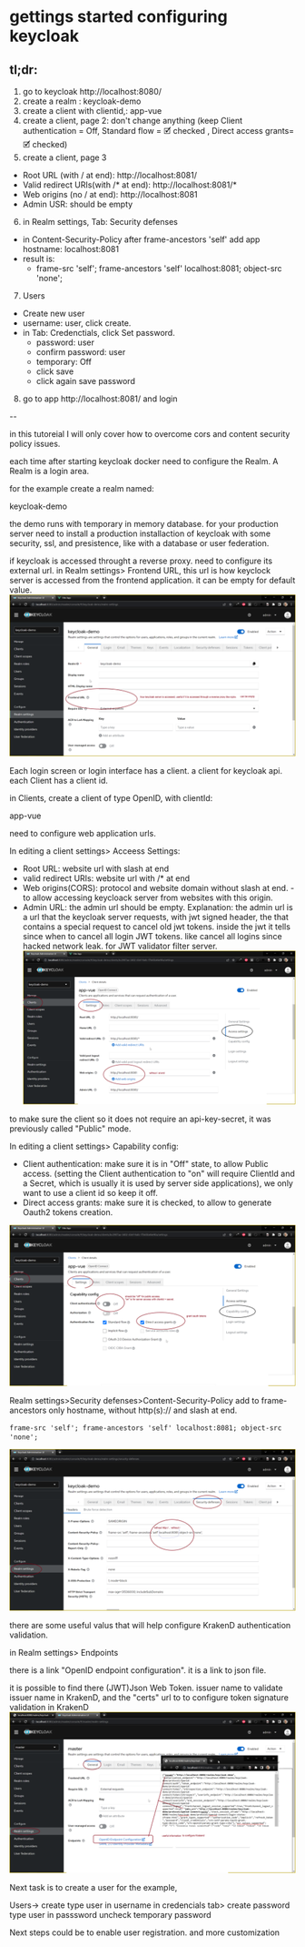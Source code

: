 # gettings started configuring keycloak

## tl;dr:

 1. go to keycloak http://localhost:8080/
 2. create a realm : keycloak-demo
 3. create a client with clientid,: app-vue
 4. create a client, page 2: don't change anything (keep Client authentication = Off, Standard flow = 🗹 checked , Direct access grants= 🗹 checked)
 5. create a client, page 3
  - Root URL (with / at end): http://localhost:8081/
  - Valid redirect URIs(with /* at end): http://localhost:8081/*
  - Web origins (no / at end): http://localhost:8081
  - Admin USR: should be empty
 6. in Realm settings, Tab: Security defenses
  - in Content-Security-Policy after frame-ancestors 'self' add app hostname: localhost:8081
  - result is: 
    - frame-src 'self'; frame-ancestors 'self' localhost:8081; object-src 'none';
 7. Users
  - Create new user
  - username: user, click create.
  - in Tab: Credenctials, click Set password.
    - password: user
    - confirm password: user
    - temporary: Off
    - click save
    - click again save password

 8. go to app http://localhost:8081/ and login
 
--

in this tutoreial I will only cover how to overcome cors and content security policy issues.

each time after starting keycloak docker need to configure the Realm. A Realm is a login area.

for the example create a realm named:

keycloak-demo

the demo runs with temporary in memory database. for your production server need to install a production installaction of keycloak with some security, ssl, and presistence, like with a database or user federation.

if keycloak is accessed throught a reverse proxy. need to configure its external url.
in Realm settings> Frontend URL, this url is how keyclock server is accessed from the frontend application. it can be empty for default value.
![](config1.png)


Each login screen or login interface has a client. a client for keycloak api.
each Client has a client id. 

in Clients, create a client of type OpenID, with clientId:

app-vue

need to configure web application urls.

In editing a client settings> Acceess Settings:
 - Root URL: website url with slash at end
 - valid redirect URIs: website url with /* at end
 - Web origins(CORS): protocol and website domain without slash at end. - to allow accessing keycloack server from websites with this origin.
 - Admin URL: the admin url should be empty. Explanation:  the admin url is a url that the keycloak server requests, with jwt signed header, the that contains a special request to cancel old jwt tokens. inside the jwt it tells since when to cancel all login JWT tokens. like cancel all logins since hacked network leak. for JWT validator filter server.
![](config2.png)


to make sure the client so it does not require an api-key-secret, it was previously called "Public" mode.

In editing a client settings> Capability config:
 - Client authentication: make sure it is in "Off" state, to allow Public access. (setting the Client authentication to "on" will require ClientId and a Secret, which is usually it is used by server side applications), we only want to use a client id so keep it off.
 - Direct access grants: make sure it is checked, to allow to generate Oauth2 tokens creation.

![](config3.png)

Realm settings>Security defenses>Content-Security-Policy
add to frame-ancestors only hostname, without http(s):// and slash at end.

```text
frame-src 'self'; frame-ancestors 'self' localhost:8081; object-src 'none';
```
![](config4.png)

there are some useful valus that will help configure KrakenD authentication validation.

in Realm settings> Endpoints

there is a link "OpenID endpoint configuration".
it is a link to json file.

it is possible to find there  (JWT)Json Web Token. issuer name to validate issuer name in KrakenD, and the "certs" url to to configure token signature validation in KrakenD
![](config5.png)


Next task is to create a user for the example,

Users-> create
type user in username
in credencials tab> create password
type user in passsword
uncheck temporary password

Next steps could be to enable user registration.
and more customization
